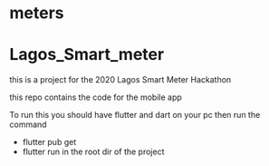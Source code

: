 # meters

# Lagos_Smart_meter

this is a project for the 2020 Lagos Smart Meter Hackathon

this repo contains the code for the mobile app

To run this you should have flutter and dart on your pc 
then run the command 
- flutter pub get  
- flutter run
in the root dir of the project